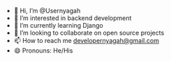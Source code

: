 - 👋 Hi, I’m @Usernyagah
- 👀 I’m interested in backend development
- 🌱 I’m currently learning Django
- 💞️ I’m looking to collaborate on open source projects 
- 📫 How to reach me developernyagah@gmail.com
- 😄 Pronouns: He/His
  
